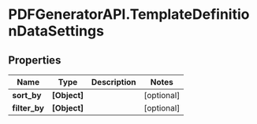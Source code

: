 # PDFGeneratorAPI.TemplateDefinitionDataSettings

## Properties

Name | Type | Description | Notes
------------ | ------------- | ------------- | -------------
**sort_by** | **[Object]** |  | [optional] 
**filter_by** | **[Object]** |  | [optional] 


